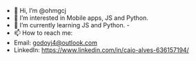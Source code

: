 - 👋 Hi, I’m @ohmgcj
- 👀 I’m interested in Mobile apps, JS and Python.
- 🌱 I’m currently learning JS and Python.
-<!-- 💞️ I’m looking to collaborate on ...
-->
- 📫 How to reach me:
- Email: godoyj4@outlook.com
- LinkedIn: https://www.linkedin.com/in/caio-alves-636157194/

<!---
ohmgcj/ohmgcj is a ✨ special ✨ repository because its `README.md` (this file) appears on your GitHub profile.
You can click the Preview link to take a look at your changes.
--->

